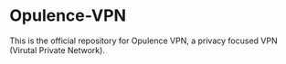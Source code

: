 # Opulence-VPN

This is the official repository for Opulence VPN, a privacy focused VPN (Virutal Private Network).
